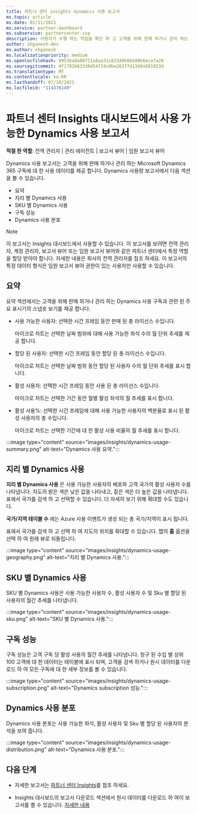 ```yaml
---
title: 파트너 센터 insights dynamics 사용 보고서
ms.topic: article
ms.date: 01/11/2021
ms.service: partner-dashboard
ms.subservice: partnercenter-csp
description: 사용자가 수행 하는 작업을 확인 하 고 고객을 위해 판매 하거나 관리 하는 Dynamics 구독의 사용과 관련 하 여 개선할 수 있는 위치를 확인 하세요.
author: shganesh-dev
ms.author: shganesh
ms.localizationpriority: medium
ms.openlocfilehash: 99536a8a80f11a8aa31c83349686b90b6eca7a28
ms.sourcegitcommit: 4f1702683336d54f24c0ba283f7d13dda581923d
ms.translationtype: MT
ms.contentlocale: ko-KR
ms.lasthandoff: 07/16/2021
ms.locfileid: "114376149"
---
```

# <a name="dynamics-usage-report-available-from-the-partner-center-insights-dashboard"></a>파트너 센터 Insights 대시보드에서 사용 가능한 Dynamics 사용 보고서

**적절 한 역할**: 전역 관리자 | 관리 에이전트 | 보고서 뷰어 | 임원 보고서 뷰어

Dynamics 사용 보고서는 고객을 위해 판매 하거나 관리 하는 Microsoft Dynamics 365 구독에 대 한 사용 데이터를 제공 합니다. Dynamics 사용량 보고서에서 다음 섹션을 볼 수 있습니다.

- 요약
- 지리 별 Dynamics 사용
- SKU 별 Dynamics 사용
- 구독 성능
- Dynamics 사용 분포

 > [!NOTE]
 > 이 보고서는 Insights 대시보드에서 사용할 수 있습니다. 이 보고서를 보려면 전역 관리자, 계정 관리자, 보고서 뷰어 또는 임원 보고서 뷰어와 같은 파트너 센터에서 특정 역할을 할당 받아야 합니다. 자세한 내용은 회사의 전역 관리자를 참조 하세요. 이 보고서의 특정 데이터 형식은 임원 보고서 뷰어 권한이 있는 사용자만 사용할 수 있습니다.

## <a name="summary"></a>요약

요약 섹션에서는 고객을 위해 판매 하거나 관리 하는 Dynamics 사용 구독과 관련 된 주요 표시기의 스냅숏 보기를 제공 합니다.  

- 사용 가능한 사용자: 선택한 시간 프레임 동안 판매 된 총 라이선스 수입니다.

   마이크로 차트는 선택한 날짜 범위에 대해 사용 가능한 좌석 수의 월 단위 추세를 제공 합니다.

- 할당 된 사용자: 선택한 시간 프레임 동안 할당 된 총 라이선스 수입니다.

   마이크로 차트는 선택한 날짜 범위 동안 할당 된 사용자 수의 월 단위 추세를 표시 합니다.

- 활성 사용자: 선택한 시간 프레임 동안 사용 된 총 라이선스 수입니다. 

   마이크로 차트는 선택한 기간 동안 월별 활성 좌석의 월 추세를 표시 합니다.

- 활성 사용%: 선택한 시간 프레임에 대해 사용 가능한 사용자의 백분율로 표시 된 활성 사용자의 총 수입니다. 

   마이크로 차트는 선택한 기간에 대 한 활성 사용 비율의 월 추세를 표시 합니다.

:::image type="content" source="images/insights/dynamics-usage-summary.png" alt-text="Dynamics 사용 요약.":::

## <a name="dynamics-usage-by-geography"></a>지리 별 Dynamics 사용

**지리 별 Dynamics 사용** 은 사용 가능한 사용자의 배포와 고객 국가의 활성 사용자 수를 나타냅니다. 지도의 밝은 색은 낮은 값을 나타내고, 짙은 색은 더 높은 값을 나타냅니다. 표에서 국가를 검색 하 고 선택할 수 있습니다. 더 자세히 보기 위해 확대할 수도 있습니다.

**국가/지역 테이블 수** 에는 Azure 사용 이벤트가 생성 되는 총 국가/지역이 표시 됩니다.

표에서 국가를 검색 하 고 선택 하 여 지도의 위치를 확대할 수 있습니다. 맵의 **홈** 옵션을 선택 하 여 원래 뷰로 되돌립니다.

:::image type="content" source="images/insights/dynamics-usage-geography.png" alt-text="지리 별 Dynamics 사용.":::

## <a name="dynamics-usage-by-sku"></a>SKU 별 Dynamics 사용

SKU 별 Dynamics 사용은 사용 가능한 사용자 수, 활성 사용자 수 및 Sku 별 할당 된 사용자의 월간 추세를 나타냅니다.

:::image type="content" source="images/insights/dynamics-usage-sku.png" alt-text="SKU 별 Dynamics 사용.":::

## <a name="subscriptions-performance"></a>구독 성능

구독 성능은 고객 구독 당 활성 사용의 월간 추세를 나타냅니다. 청구 된 수입 별 상위 100 고객에 대 한 데이터는 테이블에 표시 되며, 고객을 검색 하거나 원시 데이터를 다운로드 하 여 모든 구독에 대 한 세부 정보를 볼 수 있습니다.

:::image type="content" source="images/insights/dynamics-usage-subscription.png" alt-text="Dynamics subscription 성능.":::

## <a name="dynamics-usage-distribution"></a>Dynamics 사용 분포

Dynamics 사용 분포는 사용 가능한 좌석, 활성 사용자 및 Sku 별 할당 된 사용자의 분석을 보여 줍니다.

:::image type="content" source="images/insights/dynamics-usage-distribution.png" alt-text="Dynamics 사용 분포.":::

## <a name="next-steps"></a>다음 단계

- 자세한 보고서는 [파트너 센터 Insights](partner-center-insights.md)를 참조 하세요.

- Insights 대시보드의 보고서 다운로드 섹션에서 원시 데이터를 다운로드 하 여이 보고서를 켤 수 있습니다. [자세한 내용](insights-download-reports.md) 
